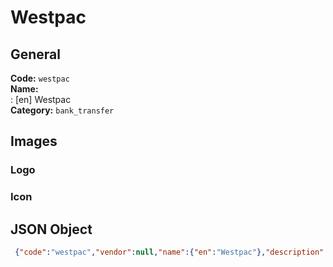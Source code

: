 # Westpac 
## General 
**Code:** `westpac`  
**Name:**  
:	[en] Westpac  
**Category:** `bank_transfer`  
## Images 
### Logo 
### Icon 
## JSON Object 
```json
 {"code":"westpac","vendor":null,"name":{"en":"Westpac"},"description":null,"countries":null,"category":"bank_transfer"}```  
